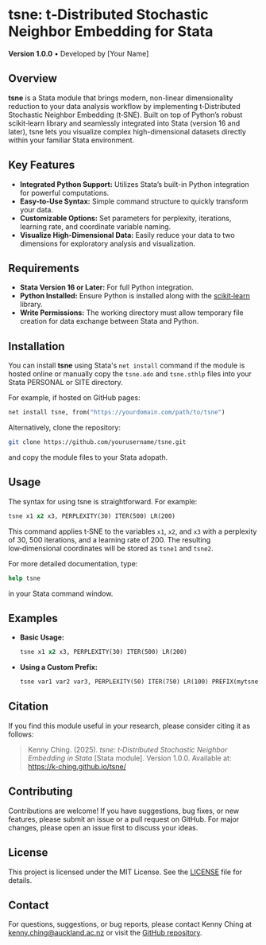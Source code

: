 # tsne: t‑Distributed Stochastic Neighbor Embedding for Stata

**Version 1.0.0** • Developed by [Your Name]

## Overview

**tsne** is a Stata module that brings modern, non-linear dimensionality reduction to your data analysis workflow by implementing t‑Distributed Stochastic Neighbor Embedding (t‑SNE). Built on top of Python’s robust scikit‑learn library and seamlessly integrated into Stata (version 16 and later), tsne lets you visualize complex high-dimensional datasets directly within your familiar Stata environment.

## Key Features

- **Integrated Python Support:** Utilizes Stata’s built-in Python integration for powerful computations.
- **Easy-to-Use Syntax:** Simple command structure to quickly transform your data.
- **Customizable Options:** Set parameters for perplexity, iterations, learning rate, and coordinate variable naming.
- **Visualize High-Dimensional Data:** Easily reduce your data to two dimensions for exploratory analysis and visualization.

## Requirements

- **Stata Version 16 or Later:** For full Python integration.
- **Python Installed:** Ensure Python is installed along with the [scikit‑learn](https://scikit-learn.org/) library.
- **Write Permissions:** The working directory must allow temporary file creation for data exchange between Stata and Python.

## Installation

You can install **tsne** using Stata's `net install` command if the module is hosted online or manually copy the `tsne.ado` and `tsne.sthlp` files into your Stata PERSONAL or SITE directory.

For example, if hosted on GitHub pages:
```stata
net install tsne, from("https://yourdomain.com/path/to/tsne")
```

Alternatively, clone the repository:
```bash
git clone https://github.com/yourusername/tsne.git
```
and copy the module files to your Stata adopath.

## Usage

The syntax for using tsne is straightforward. For example:
```stata
tsne x1 x2 x3, PERPLEXITY(30) ITER(500) LR(200)
```
This command applies t‑SNE to the variables `x1`, `x2`, and `x3` with a perplexity of 30, 500 iterations, and a learning rate of 200. The resulting low‑dimensional coordinates will be stored as `tsne1` and `tsne2`.

For more detailed documentation, type:
```stata
help tsne
```
in your Stata command window.

## Examples

- **Basic Usage:**
  ```stata
  tsne x1 x2 x3, PERPLEXITY(30) ITER(500) LR(200)
  ```
- **Using a Custom Prefix:**
  ```stata
  tsne var1 var2 var3, PERPLEXITY(50) ITER(750) LR(100) PREFIX(mytsne)
  ```

## Citation

If you find this module useful in your research, please consider citing it as follows:

> Kenny Ching. (2025). *tsne: t‑Distributed Stochastic Neighbor Embedding in Stata* [Stata module]. Version 1.0.0. Available at: https://k-ching.github.io/tsne/

## Contributing

Contributions are welcome! If you have suggestions, bug fixes, or new features, please submit an issue or a pull request on GitHub. For major changes, please open an issue first to discuss your ideas.

## License

This project is licensed under the MIT License. See the [LICENSE](LICENSE.txt) file for details.

## Contact

For questions, suggestions, or bug reports, please contact Kenny Ching at kenny.ching@auckland.ac.nz or visit the [GitHub repository](https://github.com/k-ching/tsne).
